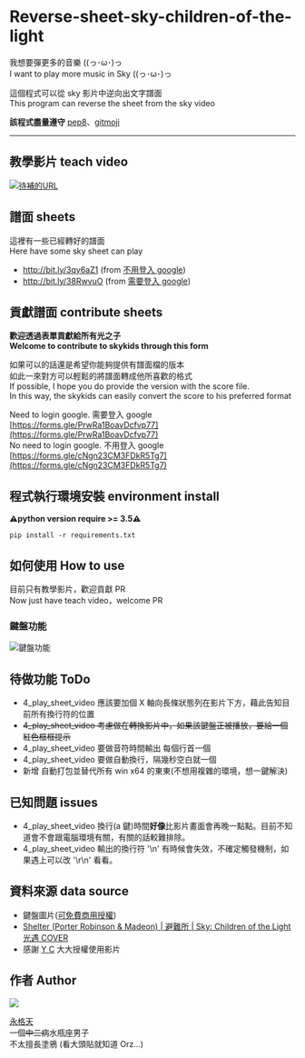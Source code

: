 # Reverse-sheet-sky-children-of-the-light

我想要彈更多的音樂 ((っ･ω･)っ  
I want to play more music in Sky ((っ･ω･)っ

這個程式可以從 sky 影片中逆向出文字譜面  
This program can reverse the sheet from the sky video   

**該程式盡量遵守** [pep8](https://www.python.org/dev/peps/pep-0008/)、[gitmoji](https://gitmoji.dev/)

---

## 教學影片 teach video

[![待補的URL](http://img.youtube.com/vi/E-ofS-MiVzs/0.jpg)](http://bit.ly/3agGXdu)

## 譜面 sheets

這裡有一些已經轉好的譜面  
Here have some sky sheet can play

- http://bit.ly/3qy6aZ1 (from [不用登入 google](https://forms.gle/q11xptKWeZkbFU687))
- http://bit.ly/38RwvuO (from [需要登入 google](https://forms.gle/cNgn23CM3FDkR5Tg7))

## 貢獻譜面 contribute sheets

**歡迎透過表單貢獻給所有光之子**  
**Welcome to contribute to skykids through this form**

如果可以的話還是希望你能夠提供有譜面檔的版本  
如此一來對方可以輕鬆的將譜面轉成他所喜歡的格式  
If possible, I hope you do provide the version with the score file.  
In this way, the skykids can easily convert the score to his preferred format

Need to login google. 需要登入 google  
[https://forms.gle/PrwRa1BoavDcfvp77](https://forms.gle/PrwRa1BoavDcfvp77)  
No need to login google. 不用登入 google  
[https://forms.gle/cNgn23CM3FDkR5Tg7](https://forms.gle/cNgn23CM3FDkR5Tg7)

## 程式執行環境安裝 environment install

**⚠️python version require >= 3.5⚠️**

```allowEmpty
pip install -r requirements.txt
```

## 如何使用 How to use

目前只有教學影片，歡迎貢獻 PR  
Now just have teach video，welcome PR

### 鍵盤功能

![鍵盤功能](https://imgur.com/9e58sw1.png)

## 待做功能 ToDo

- 4_play_sheet_video 應該要加個 X 軸向長條狀態列在影片下方，藉此告知目前所有換行符的位置
- ~~4_play_sheet_video 考慮做在轉換影片中，如果該鍵盤正被播放，要給一個紅色框框提示~~
- 4_play_sheet_video 要做音符時間輸出 每個行首一個
- 4_play_sheet_video 要做自動換行，隔幾秒空白就一個
- 新增 自動打包並替代所有 win x64 的東東(不想用複雜的環境，想一鍵解決)

## 已知問題 issues

- 4_play_sheet_video 換行(a 鍵)時間**好像**比影片畫面會再晚一點點。目前不知道會不會跟電腦環境有關，有關的話較難排除。
- 4_play_sheet_video 輸出的換行符 '\\n' 有時候會失效，不確定觸發機制，如果遇上可以改 '\\r\\n' 看看。

## 資料來源 data source

- 鍵盤圖片([可免費商用授權](https://www.pexels.com/zh-tw/photo/698808/))
- [Shelter (Porter Robinson & Madeon) | 避難所 | Sky: Children of the Light 光遇 COVER](https://www.youtube.com/watch?v=Rf_DHuEkdY4)
- 感謝 [Y C](https://www.youtube.com/watch?v=leOckppuFkY&lc=Ugw3kpea7BD0LvKWLEt4AaABAg.9BJJCPqBs-N9ISCkLZAPiw) 大大授權使用影片




## 作者 Author

![](https://avatars3.githubusercontent.com/u/22027801?s=460&v=4)

[永格天](https://we684123.carrd.co/)  
一個~~中二病~~水瓶座男子  
不太擅長塗鴉 (看大頭貼就知道 Orz...)
